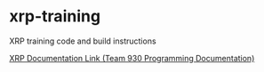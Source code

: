 # xrp-training
XRP training code and build instructions

[XRP Documentation Link (Team 930 Programming Documentation)](https://sites.google.com/view/team930programmingdoc/resources/training-resources/xrp)